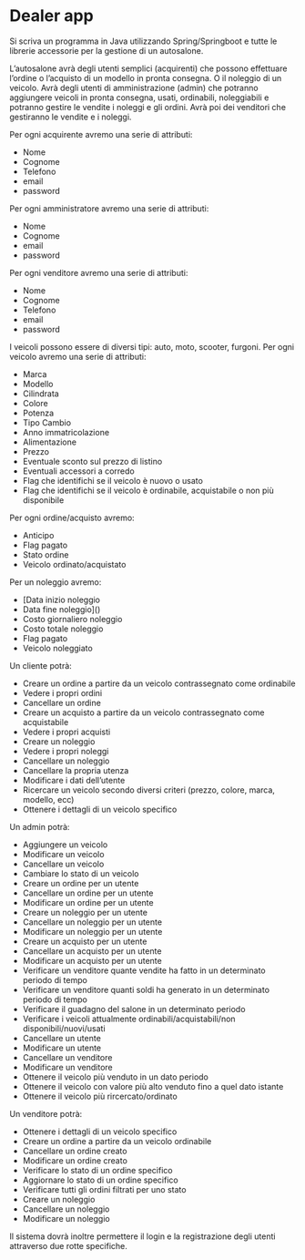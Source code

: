 # Dealer app
Si scriva un programma in Java utilizzando Spring/Springboot e tutte le librerie accessorie per la gestione di un autosalone.

L’autosalone avrà degli utenti semplici (acquirenti) che possono effettuare l’ordine o l’acquisto di un modello in pronta consegna. O il noleggio di un veicolo.
Avrà degli utenti di amministrazione (admin) che potranno aggiungere veicoli in pronta consegna, usati, ordinabili, noleggiabili e potranno gestire le vendite i noleggi e gli ordini.
Avrà poi dei venditori che gestiranno le vendite e i noleggi.

Per ogni acquirente avremo una serie di attributi:
- Nome
- Cognome
- Telefono
- email
- password

Per ogni amministratore avremo una serie di attributi:
- Nome
- Cognome
- email
- password

Per ogni venditore avremo una serie di attributi:
- Nome
- Cognome
- Telefono
- email
- password

I veicoli possono essere di diversi tipi: auto, moto, scooter, furgoni.
Per ogni veicolo avremo una serie di attributi:
- Marca
- Modello
- Cilindrata
- Colore
- Potenza
- Tipo Cambio
- Anno immatricolazione
- Alimentazione
- Prezzo
- Eventuale sconto sul prezzo di listino
- Eventuali accessori a corredo
- Flag che identifichi se il veicolo è nuovo o usato
- Flag che identifichi se il veicolo è ordinabile, acquistabile o non più disponibile

Per ogni ordine/acquisto avremo:
- Anticipo
- Flag pagato
- Stato ordine
- Veicolo ordinato/acquistato

Per un noleggio avremo:
- [Data inizio noleggio
- Data fine noleggio]()
- Costo giornaliero noleggio
- Costo totale noleggio
- Flag pagato
- Veicolo noleggiato

Un cliente potrà:
- Creare un ordine a partire da un veicolo contrassegnato come ordinabile
- Vedere i propri ordini
- Cancellare un ordine
- Creare un acquisto a partire da un veicolo contrassegnato come acquistabile
- Vedere i propri acquisti
- Creare un noleggio
- Vedere i propri noleggi
- Cancellare un noleggio
- Cancellare la propria utenza
- Modificare i dati dell’utente
- Ricercare un veicolo secondo diversi criteri (prezzo, colore, marca, modello, ecc)
- Ottenere i dettagli di un veicolo specifico

Un admin potrà:
- Aggiungere un veicolo
- Modificare un veicolo
- Cancellare un veicolo
- Cambiare lo stato di un veicolo
- Creare un ordine per un utente
- Cancellare un ordine per un utente
- Modificare un ordine per un utente
- Creare un noleggio per un utente
- Cancellare un noleggio per un utente
- Modificare un noleggio per un utente
- Creare un acquisto per un utente
- Cancellare un acquisto per un utente
- Modificare un acquisto per un utente
- Verificare un venditore quante vendite ha fatto in un determinato periodo di tempo
- Verificare un venditore quanti soldi ha generato in un determinato periodo di tempo
- Verificare il guadagno del salone in un determinato periodo
- Verificare i veicoli attualmente ordinabili/acquistabili/non disponibili/nuovi/usati
- Cancellare un utente
- Modificare un utente
- Cancellare un venditore
- Modificare un venditore
- Ottenere il veicolo più venduto in un dato periodo
- Ottenere il veicolo con valore più alto venduto fino a quel dato istante
- Ottenere il veicolo più rircercato/ordinato

Un venditore potrà:
- Ottenere i dettagli di un veicolo specifico
- Creare un ordine a partire da un veicolo ordinabile
- Cancellare un ordine creato
- Modificare un ordine creato
- Verificare lo stato di un ordine specifico
- Aggiornare lo stato di un ordine specifico
- Verificare tutti gli ordini filtrati per uno stato
- Creare un noleggio
- Cancellare un noleggio
- Modificare un noleggio

Il sistema dovrà inoltre permettere il login e la registrazione degli utenti attraverso due rotte specifiche.

